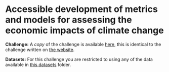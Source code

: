 # Accessible development of metrics and models for assessing the economic impacts of climate change

**Challenge:** A *copy* of the challenge is available [here](challenge.md), this is identical to the challenge written on [the website]().

**Datasets:** For this challenge you are restricted to using any of the data available in [this datasets](datasets) folder.